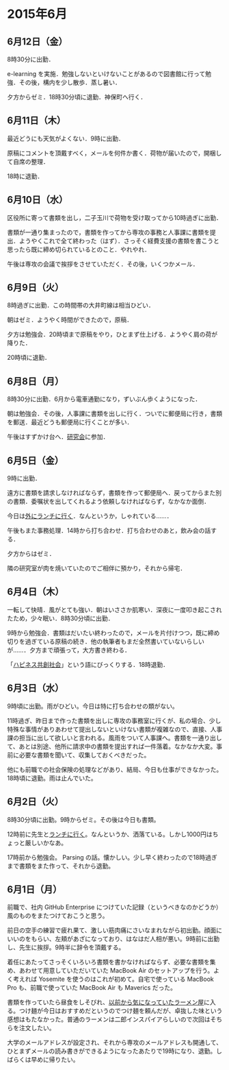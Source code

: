 2015年6月
===============
6月12日（金）
---------------
8時30分に出勤．

e-learning を実施．勉強しないといけないことがあるので図書館に行って勉強．その後，構内を少し散歩．蒸し暑い．

夕方からゼミ．18時30分頃に退勤．神保町へ行く．

6月11日（木）
---------------
最近どうにも天気がよくない．9時に出勤．

原稿にコメントを頂戴すべく，メールを何件か書く．荷物が届いたので，開梱して自席の整理．

18時に退勤．

6月10日（水）
---------------
区役所に寄って書類を出し，二子玉川で荷物を受け取ってから10時過ぎに出勤．

書類が一通り集まったので，書類を作ってから専攻の事務と人事課に書類を提出．ようやくこれで全て終わった（はず）．さっそく経費支援の書類を書こうと思ったら既に締め切られているとのこと．やれやれ．

午後は専攻の会議で挨拶をさせていただく．その後，いくつかメール．

6月9日（火）
---------------
8時過ぎに出勤．この時間帯の大井町線は相当ひどい．

朝はゼミ．ようやく時間ができたので，原稿．

夕方は勉強会．20時頃まで原稿をやり，ひとまず仕上げる．ようやく肩の荷が降りた．

20時頃に退勤．

6月8日（月）
---------------
8時30分に出勤．6月から電車通勤になり，ずいぶん歩くようになった．

朝は勉強会．その後，人事課に書類を出しに行く．ついでに郵便局に行き，書類を郵送．最近どうも郵便局に行くことが多い．

午後はすずかけ台へ．[研究会](http://www.lr.pi.titech.ac.jp/jm2015/)に参加．

6月5日（金）
---------------
9時に出勤．

遠方に書類を請求しなければならず，書類を作って郵便局へ．戻ってからまた別の書類．委嘱状を出してくれるよう依頼しなければならず，なかなか面倒．

今日は[外にランチに行く](http://tabelog.com/tokyo/A1317/A131711/13008236/)．なんというか，しゃれている……．

午後もまた事務処理．14時から打ち合わせ．打ち合わせのあと，飲み会の話する．

夕方からはゼミ．

隣の研究室が肉を焼いていたのでご相伴に預かり，それから帰宅．

6月4日（木）
---------------
一転して快晴．風がとても強い．朝はいささか肌寒い．深夜に一度叩き起こされたため，少々眠い．8時30分頃に出勤．

9時から勉強会．書類はだいたい終わったので，メールを片付けつつ，既に締め切りを過ぎている原稿の続き．他の執筆者もまだ全然書いていないらしいが……．夕方まで頑張って，大方書き終わる．

「[ハピネス共創社会](http://www.pe.titech.ac.jp/qnerc/COI/index.html)」という語にびっくりする．18時退勤．

6月3日（水）
---------------
9時頃に出勤。雨がひどい。今日は特に打ち合わせの類がない。

11時過ぎ、昨日まで作った書類を出しに専攻の事務室に行くが、私の場合、少し特殊な事情がありあわせて提出しないといけない書類が複雑なので、直接、人事課の担当に出して欲しいと言われる。風雨をついて人事課へ。書類を一通り出して、あとは別途、他所に請求中の書類を提出すれば一件落着。なかなか大変。事前に必要な書類を聞いて、収集しておくべきだった。

他にも前職での社会保険の処理などがあり、結局、今日も仕事ができなかった。18時頃に退勤。雨は止んでいた。

6月2日（火）
---------------
8時30分頃に出勤。9時からゼミ。その後は今日も書類。

12時前に先生と[ランチに行く](http://tabelog.com/tokyo/A1317/A131711/13120692/)。なんというか、洒落ている。しかし1000円はちょっと厳しいかなあ。

17時前から勉強会。 Parsing の話。懐かしい。少し早く終わったので18時過ぎまで書類をまた作って、それから退勤。

6月1日（月）
---------------
前職で、社内 GitHub Enterprise につけていた記録（というべきなのかどうか）風のものをまたつけておこうと思う。

前日の空手の練習で疲れ果て、激しい筋肉痛にさいなまれながら初出勤。顔面にいいのをもらい、左頬があざになっており、はなはだ人相が悪い。9時前に出勤し、先生に挨拶。9時半に辞令を頂戴する。

着任にあたってさっそくいろいろ書類を書かなければならず、必要な書類を集め、あわせて用意していただいていた MacBook Air のセットアップを行う。よく考えれば Yosemite を使うのはこれが初めて。自宅で使っている MacBook Pro も、前職で使っていた MacBook Air も Maverics だった。

書類を作っていたら昼食をしそびれ、[以前から気になっていたラーメン屋](http://tabelog.com/tokyo/A1317/A131711/13048427/)に入る。つけ麺が今日はおすすめだというのでつけ麺を頼んだが、卓抜した味という感想はもたなかった。普通のラーメンは二郎インスパイアらしいので次回はそちらを注文したい。

大学のメールアドレスが設定され、それから専攻のメールアドレスも開通して、ひとまずメールの読み書きができるようになったあたりで19時になり、退勤。しばらくは早めに帰りたい。

